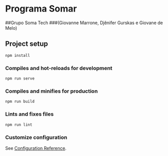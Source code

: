 # Programa Somar

##Grupo Soma Tech
###(Giovanne Marrone, Djênifer Gurskas e Giovane de Melo)

## Project setup
```
npm install
```

### Compiles and hot-reloads for development
```
npm run serve
```

### Compiles and minifies for production
```
npm run build
```

### Lints and fixes files
```
npm run lint
```

### Customize configuration
See [Configuration Reference](https://cli.vuejs.org/config/).
